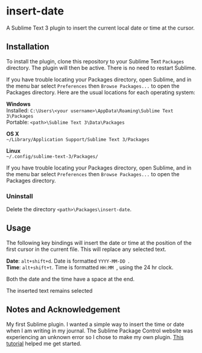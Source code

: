 # insert-date

A Sublime Text 3 plugin to insert the current local date or time at the cursor. 

## Installation
To install the plugin, clone this repository to your Sublime Text `Packages`
directory. The plugin will then be active. There is no need to restart 
Sublime.

If you have trouble locating your Packages directory, open Sublime, and in the 
menu bar select `Preferences` then `Browse Packages...` to open the Packages 
directory. Here are the usual locations for each operating system:

**Windows**  
Installed: `C:\Users\<your username>\AppData\Roaming\Sublime Text 3\Packages`  
Portable: `<path>\Sublime Text 3\Data\Packages`
 
**OS X**  
`~/Library/Application Support/Sublime Text 3/Packages`
 
**Linux**  
`~/.config/sublime-text-3/Packages/`

If you have trouble locating your Packages directory, open Sublime, and in the 
menu bar select `Preferences` then `Browse Packages...` to open the Packages 
directory. 

### Uninstall

Delete the directory `<path>\Packages\insert-date`.

## Usage
The following key bindings will insert the date or time at the position of
the first cursor in the current file. This will replace any selected text.

**Date**: `alt+shift+d`. Date is formatted `YYYY-MM-DD `.  
**Time**: `alt+shift+t`. Time is formatted `HH:MM `, using the 24 hr clock.  

Both the date and the time have a space at the end.

The inserted text remains selected

## Notes and Acknowledgement
My first Sublime plugin. I wanted a simple way to insert the time or date when
I am writing in my journal. The Sublime Package Control website was experiencing
an unknown error so I chose to make my own plugin. 
[This tutorial](https://cnpagency.com/blog/creating-sublime-text-3-plugins-part-1/
 "Creating Sublime Text 3 Plugins, by Sam Mello") helped me get started.
